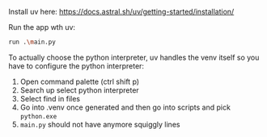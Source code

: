 Install uv here: https://docs.astral.sh/uv/getting-started/installation/

Run the app wth uv:

```bash
run .\main.py
```

To actually choose the python interpreter, uv handles the venv itself so you have to configure the python interpreter:

1. Open command palette (ctrl shift p)
2. Search up select python interpreter
3. Select find in files
4. Go into .venv once generated and then go into scripts and pick `python.exe`
5. `main.py` should not have anymore squiggly lines
